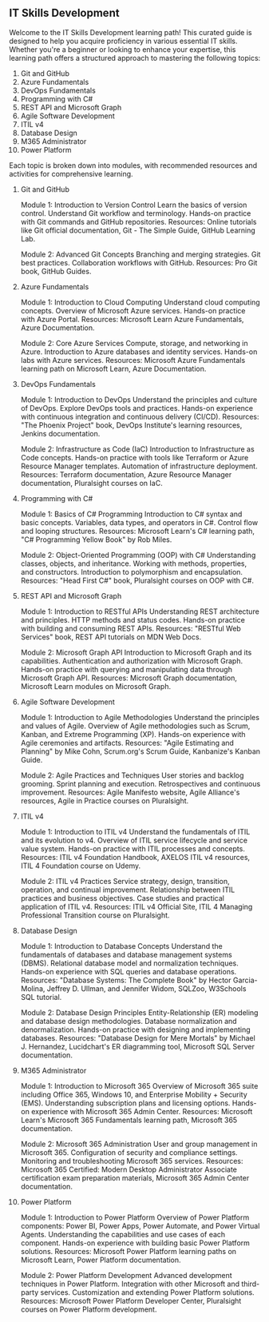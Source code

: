 ## IT Skills Development

Welcome to the IT Skills Development learning path! This curated guide is designed to help you acquire proficiency in various essential IT skills. Whether you're a beginner or looking to enhance your expertise, this learning path offers a structured approach to mastering the following topics:

1.  Git and GitHub
2.  Azure Fundamentals
3.  DevOps Fundamentals
4.  Programming with C#
5.  REST API and Microsoft Graph
6.  Agile Software Development
7.  ITIL v4
8.  Database Design
9.  M365 Administrator
10. Power Platform

Each topic is broken down into modules, with recommended resources and activities for comprehensive learning.

1. Git and GitHub

    Module 1: Introduction to Version Control
        Learn the basics of version control.
        Understand Git workflow and terminology.
        Hands-on practice with Git commands and GitHub repositories.
        Resources: Online tutorials like Git official documentation, Git - The Simple Guide, GitHub Learning Lab.

    Module 2: Advanced Git Concepts
        Branching and merging strategies.
        Git best practices.
        Collaboration workflows with GitHub.
        Resources: Pro Git book, GitHub Guides.

2. Azure Fundamentals

    Module 1: Introduction to Cloud Computing
        Understand cloud computing concepts.
        Overview of Microsoft Azure services.
        Hands-on practice with Azure Portal.
        Resources: Microsoft Learn Azure Fundamentals, Azure Documentation.

    Module 2: Core Azure Services
        Compute, storage, and networking in Azure.
        Introduction to Azure databases and identity services.
        Hands-on labs with Azure services.
        Resources: Microsoft Azure Fundamentals learning path on Microsoft Learn, Azure Documentation.

3. DevOps Fundamentals

    Module 1: Introduction to DevOps
        Understand the principles and culture of DevOps.
        Explore DevOps tools and practices.
        Hands-on experience with continuous integration and continuous delivery (CI/CD).
        Resources: "The Phoenix Project" book, DevOps Institute's learning resources, Jenkins documentation.

    Module 2: Infrastructure as Code (IaC)
        Introduction to Infrastructure as Code concepts.
        Hands-on practice with tools like Terraform or Azure Resource Manager templates.
        Automation of infrastructure deployment.
        Resources: Terraform documentation, Azure Resource Manager documentation, Pluralsight courses on IaC.

4. Programming with C#

    Module 1: Basics of C# Programming
        Introduction to C# syntax and basic concepts.
        Variables, data types, and operators in C#.
        Control flow and looping structures.
        Resources: Microsoft Learn's C# learning path, "C# Programming Yellow Book" by Rob Miles.

    Module 2: Object-Oriented Programming (OOP) with C#
        Understanding classes, objects, and inheritance.
        Working with methods, properties, and constructors.
        Introduction to polymorphism and encapsulation.
        Resources: "Head First C#" book, Pluralsight courses on OOP with C#.

5. REST API and Microsoft Graph

    Module 1: Introduction to RESTful APIs
        Understanding REST architecture and principles.
        HTTP methods and status codes.
        Hands-on practice with building and consuming REST APIs.
        Resources: "RESTful Web Services" book, REST API tutorials on MDN Web Docs.

    Module 2: Microsoft Graph API
        Introduction to Microsoft Graph and its capabilities.
        Authentication and authorization with Microsoft Graph.
        Hands-on practice with querying and manipulating data through Microsoft Graph API.
        Resources: Microsoft Graph documentation, Microsoft Learn modules on Microsoft Graph.

6. Agile Software Development

    Module 1: Introduction to Agile Methodologies
        Understand the principles and values of Agile.
        Overview of Agile methodologies such as Scrum, Kanban, and Extreme Programming (XP).
        Hands-on experience with Agile ceremonies and artifacts.
        Resources: "Agile Estimating and Planning" by Mike Cohn, Scrum.org's Scrum Guide, Kanbanize's Kanban Guide.

    Module 2: Agile Practices and Techniques
        User stories and backlog grooming.
        Sprint planning and execution.
        Retrospectives and continuous improvement.
        Resources: Agile Manifesto website, Agile Alliance's resources, Agile in Practice courses on Pluralsight.

7. ITIL v4

    Module 1: Introduction to ITIL v4
        Understand the fundamentals of ITIL and its evolution to v4.
        Overview of ITIL service lifecycle and service value system.
        Hands-on practice with ITIL processes and concepts.
        Resources: ITIL v4 Foundation Handbook, AXELOS ITIL v4 resources, ITIL 4 Foundation course on Udemy.

    Module 2: ITIL v4 Practices
        Service strategy, design, transition, operation, and continual improvement.
        Relationship between ITIL practices and business objectives.
        Case studies and practical application of ITIL v4.
        Resources: ITIL v4 Official Site, ITIL 4 Managing Professional Transition course on Pluralsight.

8. Database Design

    Module 1: Introduction to Database Concepts
        Understand the fundamentals of databases and database management systems (DBMS).
        Relational database model and normalization techniques.
        Hands-on experience with SQL queries and database operations.
        Resources: "Database Systems: The Complete Book" by Hector Garcia-Molina, Jeffrey D. Ullman, and Jennifer Widom, SQLZoo, W3Schools SQL tutorial.

    Module 2: Database Design Principles
        Entity-Relationship (ER) modeling and database design methodologies.
        Database normalization and denormalization.
        Hands-on practice with designing and implementing databases.
        Resources: "Database Design for Mere Mortals" by Michael J. Hernandez, Lucidchart's ER diagramming tool, Microsoft SQL Server documentation.

9. M365 Administrator

    Module 1: Introduction to Microsoft 365
        Overview of Microsoft 365 suite including Office 365, Windows 10, and Enterprise Mobility + Security (EMS).
        Understanding subscription plans and licensing options.
        Hands-on experience with Microsoft 365 Admin Center.
        Resources: Microsoft Learn's Microsoft 365 Fundamentals learning path, Microsoft 365 documentation.

    Module 2: Microsoft 365 Administration
        User and group management in Microsoft 365.
        Configuration of security and compliance settings.
        Monitoring and troubleshooting Microsoft 365 services.
        Resources: Microsoft 365 Certified: Modern Desktop Administrator Associate certification exam preparation materials, Microsoft 365 Admin Center documentation.

10. Power Platform

    Module 1: Introduction to Power Platform
        Overview of Power Platform components: Power BI, Power Apps, Power Automate, and Power Virtual Agents.
        Understanding the capabilities and use cases of each component.
        Hands-on experience with building basic Power Platform solutions.
        Resources: Microsoft Power Platform learning paths on Microsoft Learn, Power Platform documentation.

    Module 2: Power Platform Development
        Advanced development techniques in Power Platform.
        Integration with other Microsoft and third-party services.
        Customization and extending Power Platform solutions.
        Resources: Microsoft Power Platform Developer Center, Pluralsight courses on Power Platform development.
